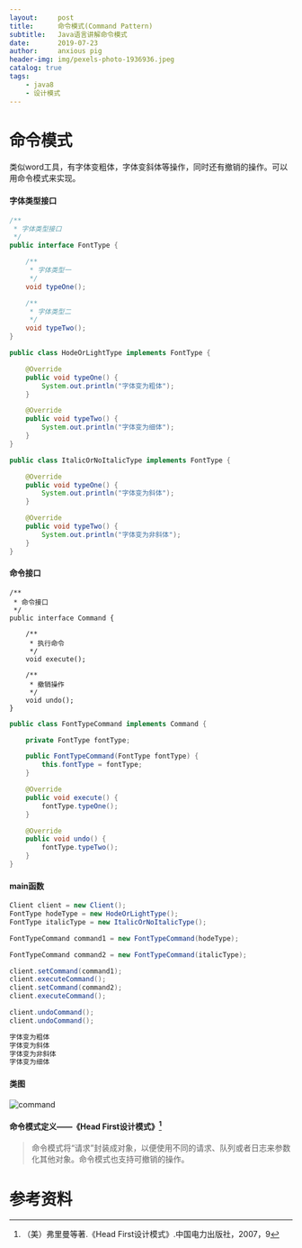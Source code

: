 ```yaml
---
layout:     post
title:      命令模式(Command Pattern)
subtitle:   Java语言讲解命令模式
date:       2019-07-23
author:     anxious pig
header-img: img/pexels-photo-1936936.jpeg
catalog: true
tags:
    - java8
    - 设计模式
---
```


# 命令模式

类似word工具，有字体变粗体，字体变斜体等操作，同时还有撤销的操作。可以用命令模式来实现。

#### 字体类型接口

```java
/**
 * 字体类型接口
 */
public interface FontType {

    /**
     * 字体类型一
     */
    void typeOne();

    /**
     * 字体类型二
     */
    void typeTwo();
}
```



```java
public class HodeOrLightType implements FontType {

    @Override
    public void typeOne() {
        System.out.println("字体变为粗体");
    }

    @Override
    public void typeTwo() {
        System.out.println("字体变为细体");
    }
}
```



```java
public class ItalicOrNoItalicType implements FontType {

    @Override
    public void typeOne() {
        System.out.println("字体变为斜体");
    }

    @Override
    public void typeTwo() {
        System.out.println("字体变为非斜体");
    }
}
```

#### 命令接口

```java\
/**
 * 命令接口
 */
public interface Command {

    /**
     * 执行命令
     */
    void execute();

    /**
     * 撤销操作
     */
    void undo();
}
```



```java
public class FontTypeCommand implements Command {

    private FontType fontType;

    public FontTypeCommand(FontType fontType) {
        this.fontType = fontType;
    }

    @Override
    public void execute() {
        fontType.typeOne();
    }

    @Override
    public void undo() {
        fontType.typeTwo();
    }
}
```

#### main函数

```java
Client client = new Client();
FontType hodeType = new HodeOrLightType();
FontType italicType = new ItalicOrNoItalicType();

FontTypeCommand command1 = new FontTypeCommand(hodeType);

FontTypeCommand command2 = new FontTypeCommand(italicType);

client.setCommand(command1);
client.executeCommand();
client.setCommand(command2);
client.executeCommand();

client.undoCommand();
client.undoCommand();
```



```html
字体变为粗体
字体变为斜体
字体变为非斜体
字体变为细体
```



#### 类图

![command](https://zhazige-com.oss-cn-qingdao.aliyuncs.com/design-mode/command.jpg?x-oss-process=style/watermark)



#### 命令模式定义——《Head First设计模式》[^1]

> 命令模式将“请求”封装成对象，以便使用不同的请求、队列或者日志来参数化其他对象。命令模式也支持可撤销的操作。





# 参考资料

[^1]: （美）弗里曼等著.《Head First设计模式》.中国电力出版社，2007，9

